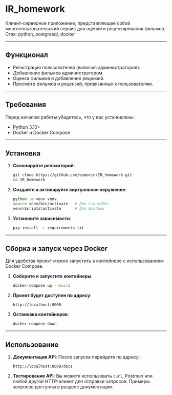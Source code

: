 # IR_homework

Клиент-серверное приложение, представляющее собой многопользовательский сервис для оценки и рецензирования фильмов.
Стэк: python, postgresql, docker

---

## Функционал
- Регистрация пользователей (включая администраторов).
- Добавление фильмов администратором.
- Оценка фильмов и добавление рецензий.
- Просмотр фильмов и рецензий, привязанных к пользователям.

---

## Требования
Перед началом работы убедитесь, что у вас установлены:
- Python 3.10+
- Docker и Docker Compose

---

## Установка
1. **Склонируйте репозиторий**:
    ```bash
    git clone https://github.com/eumorin/IR_homework.git
    cd IR_homework
    ```

2. **Создайте и активируйте виртуальное окружение**:
    ```bash
    python -m venv venv
    source venv/bin/activate   # Для Linux/Mac
    venv\Scripts\activate      # Для Windows
    ```

3. **Установите зависимости**:
    ```bash
    pip install -r requirements.txt
    ```

---

## Сборка и запуск через Docker
Для удобства проект можно запустить в контейнере с использованием Docker Compose.

1. **Соберите и запустите контейнеры**:
    ```bash
    docker-compose up --build
    ```

2. **Проект будет доступен по адресу**:
    ```
    http://localhost:8000
    ```

3. **Остановка контейнеров**:
    ```bash
    docker-compose down
    ```

---

## Использование
1. **Документация API**:
    После запуска перейдите по адресу:
    ```
    http://localhost:8000/docs
    ```

2. **Тестирование API**:
    Вы можете использовать `curl`, Postman или любой другой HTTP-клиент для отправки запросов. Примеры запросов доступны в разделе документации.
